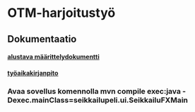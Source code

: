# OTM-harjoitustyö
## Dokumentaatio
#### [alustava määrittelydokumentti](https://github.com/strajama/otm-harjoitustyo/blob/master/dokumentaatio/alustavamaarittelydokumentti.md)
#### [työaikakirjanpito](https://github.com/strajama/otm-harjoitustyo/blob/master/dokumentaatio/tyoaikakirjanpito.md)
### Avaa sovellus komennolla mvn compile exec:java -Dexec.mainClass=seikkailupeli.ui.SeikkailuFXMain
 
